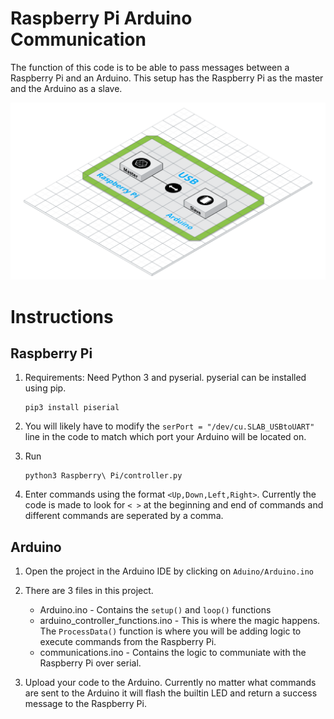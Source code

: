 # Raspberry Pi Arduino Communication

The function of this code is to be able to pass messages between a Raspberry Pi and an Arduino. This setup has the Raspberry Pi as the master and the Arduino as a slave.

![Diagram](https://raw.githubusercontent.com/himalayanelixir/Arduino_RaspberryPi_Ping/master/images/Arduino_RaspberryPi_Ping.png)

# Instructions

## Raspberry Pi
 
 1. Requirements: Need Python 3 and pyserial. pyserial can be installed using pip. 

    ```
    pip3 install piserial
    ```

 3. You will likely have to modify the `serPort = "/dev/cu.SLAB_USBtoUART"` line in the code to match which port your Arduino will be located on. 

 2. Run

    ```
    python3 Raspberry\ Pi/controller.py
    ```

 3. Enter commands using the format `<Up,Down,Left,Right>`. Currently the code is made to look for `< >` at the beginning and end of commands and different commands are seperated by a comma. 


 ## Arduino

1. Open the project in the Arduino IDE by clicking on `Aduino/Arduino.ino`

2. There are 3 files in this project. 
    
    - Arduino.ino - Contains the `setup()` and `loop()` functions 
    - arduino_controller_functions.ino - This is where the magic happens. The `ProcessData()` function is where you will be adding logic to execute commands from the Raspberry Pi.
    - communications.ino - Contains the logic to communiate with the Raspberry Pi over serial. 

3. Upload your code to the Arduino. Currently no matter what commands are sent to the Arduino it will flash the builtin LED and return a success message to the Raspberry Pi. 
